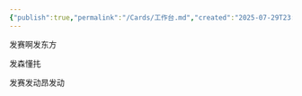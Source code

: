 ```yaml
---
{"publish":true,"permalink":"/Cards/工作台.md","created":"2025-07-29T23:04:03.570+08:00","modified":"2025-08-17T15:15:37.550+08:00","cssclasses":""}
---
```




发赛啊发东方

发森懂扥

发赛发动昂发动


